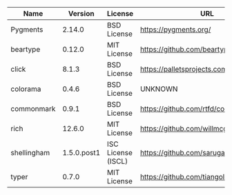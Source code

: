 | Name        | Version     | License            | URL                                     |
| ----------- | ----------- | ------------------ | --------------------------------------- |
| Pygments    | 2.14.0      | BSD License        | https://pygments.org/                   |
| beartype    | 0.12.0      | MIT License        | https://github.com/beartype/beartype    |
| click       | 8.1.3       | BSD License        | https://palletsprojects.com/p/click/    |
| colorama    | 0.4.6       | BSD License        | UNKNOWN                                 |
| commonmark  | 0.9.1       | BSD License        | https://github.com/rtfd/commonmark.py   |
| rich        | 12.6.0      | MIT License        | https://github.com/willmcgugan/rich     |
| shellingham | 1.5.0.post1 | ISC License (ISCL) | https://github.com/sarugaku/shellingham |
| typer       | 0.7.0       | MIT License        | https://github.com/tiangolo/typer       |
